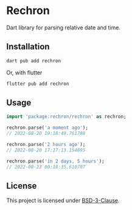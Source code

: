 # Rechron

Dart library for parsing relative date and time.

## Installation

```bash
dart pub add rechron
```

Or, with flutter

```bash
flutter pub add rechron
```

## Usage

```dart
import 'package:rechron/rechron' as rechron;

rechron.parse('a moment ago');
// 2022-08-20 19:18:49.761788

rechron.parse('2 hours ago');
// 2022-08-20 17:17:13.154895

rechron.parse('in 2 days, 5 hours');
// 2022-08-23 00:18:35.610707
```

## License

This project is licensed under [BSD-3-Clause].

[bsd-3-clause]: https://github.com/mensch272/rechron/blob/main/LICENSE
